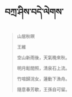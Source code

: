 # བཀྲ་ཤིས་བདེ་ལེགས་
> 山居秋暝
> 
> 王維
> 
> 空山新雨後，天氣晚來秋。
> 
> 明月鬆間照，清泉石上流。
> 
> 竹喧歸浣女，蓮動下漁舟。
> 
> 隨意春芳歇，王孫自可留。
>